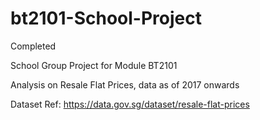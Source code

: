# bt2101-School-Project

Completed

School Group Project for Module BT2101

Analysis on Resale Flat Prices, data as of 2017 onwards

Dataset Ref: https://data.gov.sg/dataset/resale-flat-prices
